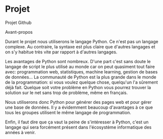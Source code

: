 # Projet
Projet Github

Avant-propos

Durant le projet nous utiliserons le langage Python. Ce n'est pas un langage complexe. Au contraire, la syntaxe est plus claire que d'autres langages et on s'y habitue très vite par rapport à d'autres langages.

Les avantages de Python sont nombreux. D'une part c'est sans doute le langage de script le plus utilisé au monde car on peut quasiment tout faire avec: programmation web, statistiques, machine learning, gestion de bases de données... La communauté de Python est la plus grande dans le monde de la programmation: si vous voulez quelque chose, quelqu'un l'a sûrement déjà fait. Quelque soit votre problème en Python vous pourrez trouver la solution sur le net sans trop de problème, même en français.

Nous utiliserons donc Python pour générer des pages web et pour gérer une base de données. Il y a évidemment beaucoup d'avantages à ce que tous les groupes utilisent le même langage de programmation.

Enfin, il faut dire que ça vaut la peine de s'intéresser à Python, c'est un langage qui sera forcément présent dans l'écosystème informatique des années à venir.




